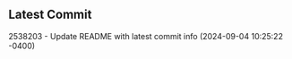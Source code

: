 
## Latest Commit
2538203 - Update README with latest commit info (2024-09-04 10:25:22 -0400) <Yunxi-Zhou>
